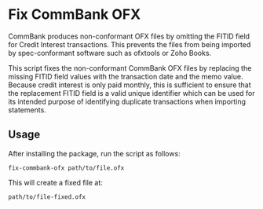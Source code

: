 # Fix CommBank OFX

CommBank produces non-conformant OFX files by omitting the FITID field
for Credit Interest transactions. This prevents the files from being
imported by spec-conformant software such as ofxtools or Zoho Books.

This script fixes the non-conformant CommBank OFX files by replacing the
missing FITID field values with the transaction date and the memo value.
Because credit interest is only paid monthly, this is sufficient to
ensure that the replacement FITID field is a valid unique identifier
which can be used for its intended purpose of identifying duplicate
transactions when importing statements.

## Usage

After installing the package, run the script as follows:

    fix-commbank-ofx path/to/file.ofx

This will create a fixed file at:

    path/to/file-fixed.ofx

